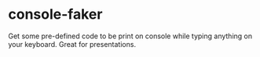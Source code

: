 console-faker
=============

Get some pre-defined code to be print on console while typing anything on your keyboard. Great for presentations.
